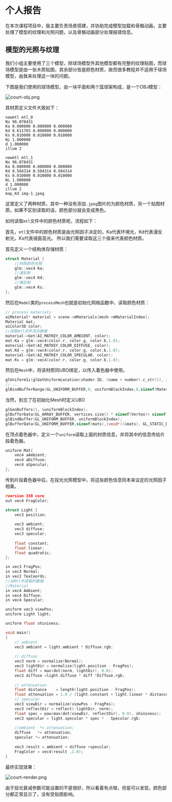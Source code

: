 # 个人报告

在本次课程项目中，我主要负责场景搭建，并协助完成模型加载和骨骼动画，主要处理了模型的纹理和光照问题，以及骨骼动画部分处理报错信息。

##  模型的光照与纹理

我们小组主要使用了三个模型，除球场模型外其他模型都有完整的纹理贴图，而球场模型是由一张木质贴图，其余部分皆是颜色材质，故而很多教程并不适用于球场模型，由我来处理这一块的问题。

下图是我们使用的球场模型，由一块平面和两个篮球架构成，是一个OBJ模型：

![court-obj.png](/images/court-obj.png)

其材质定义文件大致如下：

```mtl
newmtl mtl_0
Ns 96.078431
Ka 0.000000 0.000000 0.000000
Kd 0.611765 0.000000 0.000000
Ks 0.010000 0.010000 0.010000
Ni 1.000000
d 1.000000
illum 2

newmtl mtl_1
Ns 96.078431
Ka 0.000000 0.000000 0.000000
Kd 0.584314 0.584314 0.584314
Ks 0.010000 0.010000 0.010000
Ni 1.000000
d 1.000000
illum 2
map_Kd img-1.jpeg
```

这里定义了两种材质，其中一种没有添加`.jpeg`图片的为颜色材质，另一个贴图材质，如果不区别读取的话，颜色部分就会变成黑色。

如何读取`mtl`文件中的颜色材质呢，流程如下：

首先，`mtl`文件中的颜色材质是由光照因子决定的，Ka代表环境光，Kd代表漫反射光，Ks代表镜面高光。 所以我们需要读取这三个值来代表颜色材质。

首先定义一个结构体存储材质：

```c++
struct Material {
	//材质颜色光照
	glm::vec4 Ka;
	//漫反射
	glm::vec4 Kd;
	//镜反射
	glm::vec4 Ks;
};
```

然后在`Model`类的`processMesh`也就是初始化网格函数中，读取颜色材质：

```c++
// process materials
aiMaterial* material = scene->mMaterials[mesh->mMaterialIndex];
Material mat;
aiColor3D color;
//读取mtl文件顶点数据
material->Get(AI_MATKEY_COLOR_AMBIENT, color);
mat.Ka = glm::vec4(color.r, color.g, color.b,1.0);
material->Get(AI_MATKEY_COLOR_DIFFUSE, color);
mat.Kd = glm::vec4(color.r, color.g, color.b,1.0);
material->Get(AI_MATKEY_COLOR_SPECULAR, color);
mat.Ks = glm::vec4(color.r, color.g, color.b,1.0);
```

然后在`Mesh`中，将该材质同UBO绑定，以传入着色器中使用。

```c++
glUniform1i(glGetUniformLocation(shader.ID, (name + number).c_str()), i);
// ...
glBindBufferRange(GL_UNIFORM_BUFFER,0, uniformBlockIndex,0,sizeof(Material));
```

当然，别忘了在初始化Mesh时定义UBO

```c++
glGenBuffers(1, &uniformBlockIndex);
glBufferData(GL_ARRAY_BUFFER, vertices.size() * sizeof(Vertex)+ sizeof(mats), &vertices[0], GL_STATIC_DRAW);
glBindBuffer(GL_UNIFORM_BUFFER, uniformBlockIndex);
glBufferData(GL_UNIFORM_BUFFER,sizeof(mats),(void*)(&mats), GL_STATIC_DRAW);
```

在顶点着色器中，定义一个`uniform`读取上面的材质信息，并将其中的信息传给片段着色器。

```c++
uniform Mat{
	vec4 aAmbient;
	vec4 aDiffuse;
	vec4 aSpecular;
};
```

传到片段着色器中后，在投光光照模型中，将这些颜色信息同本来设定的光照因子相乘。

```c++
#version 330 core
out vec4 FragColor;

struct Light {
    vec3 position;  
  
    vec3 ambient;
    vec3 diffuse;
    vec3 specular;
	
    float constant;
    float linear;
    float quadratic;
};

in vec3 FragPos;  
in vec3 Normal;  
in vec2 TexCoords;
//从Mtl中读取的数据
//Material
in vec4 Ambient;
in vec4 Diffuse;
in vec4 Specular;

uniform vec3 viewPos;
uniform Light light;

uniform float shininess;

void main()
{    
	// ambient
    vec3 ambient = light.ambient * Diffuse.rgb;
  	
    // diffuse 
    vec3 norm = normalize(Normal);
    vec3 lightDir = normalize(light.position - FragPos);
    float diff = max(dot(norm, lightDir), 0.0);
    vec3 diffuse =light.diffuse * diff *Diffuse.rgb;  
      
    // attenuation
    float distance    = length(light.position - FragPos);
    float attenuation = 1.0 / (light.constant + light.linear * distance + light.quadratic * (distance * distance));    
	// specular
    vec3 viewDir = normalize(viewPos - FragPos);
    vec3 reflectDir = reflect(-lightDir, norm);  
    float spec = pow(max(dot(viewDir, reflectDir), 0.0), shininess);
    vec3 specular = light.specular * spec *   Specular.rgb;  
	
    //ambient  *= attenuation;  
    diffuse   *= attenuation; 
    specular *= attenuation; 
	  
    vec3 result = ambient + diffuse +specular;
    FragColor = vec4(result ,1.0);
}
```

最终实现效果：

![court-render.png](/images/court-render.png)

由于投光衰减参数可能设置的不是很好，所以看着有点暗，但是可以发现，颜色部分都正常显示了，没有受贴图影响。